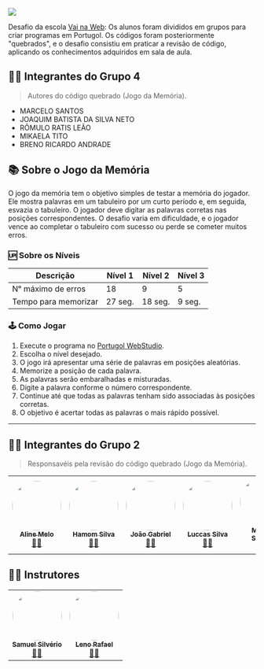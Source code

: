 ![](https://github.com/hamomgs/quebra-tudo-vnw/assets/88857655/5594d228-dbea-4e55-bc66-cd2a84b64ffd)

Desafio da escola [Vai na Web](https://www.linkedin.com/company/vainaweb/): Os alunos foram divididos em grupos para criar programas em Portugol. Os códigos foram posteriormente "quebrados", e o desafio consistiu em praticar a revisão de código, aplicando os conhecimentos adquiridos em sala de aula.

## 🧙‍♂️ Integrantes do Grupo 4
> Autores do código quebrado (Jogo da Memória).

- MARCELO SANTOS
- JOAQUIM BATISTA DA SILVA NETO
- RÔMULO RATIS LEÃO
- MIKAELA TITO
- BRENO RICARDO ANDRADE

## 📚 Sobre o Jogo da Memória

O jogo da memória tem o objetivo simples de testar a memória do jogador. Ele mostra palavras em um tabuleiro por um curto período e, em seguida, esvazia o tabuleiro. O jogador deve digitar as palavras corretas nas posições correspondentes. O desafio varia em dificuldade, e o jogador vence ao completar o tabuleiro com sucesso ou perde se cometer muitos erros.

### 🆙 Sobre os Níveis

| Descrição | Nível 1 | Nível 2 | Nível 3 |
| -------- | ------- | ------- | ------- |
| Nᵒ máximo de erros | 18 | 9 | 5 |
| Tempo para memorizar | 27 seg. | 18 seg. | 9 seg. |

### 🕹️ Como Jogar

1.  Execute o programa no [Portugol WebStudio](https://dgadelha.github.io/Portugol-Webstudio/).
2.  Escolha o nível desejado.
3.  O jogo irá apresentar uma série de palavras em posições aleatórias.
4.  Memorize a posição de cada palavra.
5.  As palavras serão embaralhadas e misturadas.
6.  Digite a palavra conforme o número correspondente.
7.  Continue até que todas as palavras tenham sido associadas às posições corretas.
8.  O objetivo é acertar todas as palavras o mais rápido possível.

---

## 👨‍💻 Integrantes do Grupo 2

> Responsavéis pela revisão do código quebrado (Jogo da Memória).

<table>
  <tr>
    <td align="center"><a href="https://www.linkedin.com/in/alinemelofrontend/"><img style="border-radius: 50%;" src="https://avatars.githubusercontent.com/u/109696840?v=4" width="100px;" alt=""/><br /><sub><b>Aline Melo</b></sub></a><br /><a href="https://github.com/alinemello29" title="Aline Melo">👨‍💻</a></td> 
    <td align="center"><a href="https://www.linkedin.com/in/hamomgs/"><img style="border-radius: 50%;" src="https://avatars.githubusercontent.com/u/88857655?v=4" width="100px;" alt=""/><br /><sub><b>Hamom Silva</b></sub></a><br /><a href="https://github.com/hamomgs" title="Hamom Silva">👨‍💻</a></td>
    <td align="center"><a href="https://github.com/JoaodevGabriel"><img style="border-radius: 50%;" src="https://avatars.githubusercontent.com/u/116814125?v=4" width="100px;" alt=""/><br /><sub><b>João Gabriel</b></sub></a><br /><a href="https://github.com/JoaodevGabriel" title="João Gabriel">👨‍💻</a></td>
    <td align="center"><a href="https://www.linkedin.com/in/luccassilvaa/"><img style="border-radius: 50%;" src="https://avatars.githubusercontent.com/u/104798291?v=4" width="100px;" alt=""/><br /><sub><b>Luccas Silva</b></sub></a><br /><a href="https://github.com/LuccasSilvaa" title="Luccas Silva">👨‍💻</a></td>
    <td align="center"><a href="https://github.com/msssampaio2"><img style="border-radius: 50%;" src="https://avatars.githubusercontent.com/u/144922878?v=4" width="100px;" alt=""/><br /><sub><b>Mariana Santana</b></sub></a><br /><a href="https://github.com/msssampaio2" title="Mariana Santana">👨‍💻</a></td>
</tr>
</table>

## 🧑‍🏫 Instrutores

<table>
  <tr>
    <td align="center"><a href="https://www.linkedin.com/in/samuel-silveriom/"><img style="border-radius: 50%;" src="https://avatars.githubusercontent.com/u/103957897?v=4" width="100px;" alt=""/><br /><sub><b>Samuel Silvério</b></sub></a><br /><a href="https://github.com/Samuel-prata" title="Samuel Silvério">🧑‍🏫</a></td> 
    <td align="center"><a href="https://www.linkedin.com/in/leno-rafael-85a2ab1ba/"><img style="border-radius: 50%;" src="https://avatars.githubusercontent.com/u/73203800?v=4" width="100px;" alt=""/><br /><sub><b>Leno Rafael</b></sub></a><br /><a href="https://github.com/lenors" title="Leno Rafael">🧑‍🏫</a></td>
</tr>
</table>
